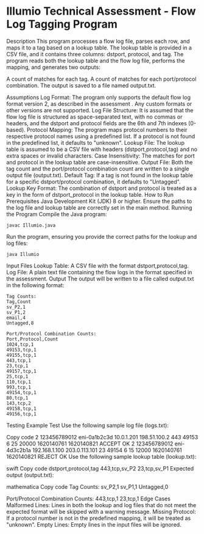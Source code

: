 # Illumio Technical Assessment - Flow Log Tagging Program
Description
This program processes a flow log file, parses each row, and maps it to a tag based on a lookup table. The lookup table is provided in a CSV file, and it contains three columns: dstport, protocol, and tag. The program reads both the lookup table and the flow log file, performs the mapping, and generates two outputs:

A count of matches for each tag.
A count of matches for each port/protocol combination.
The output is saved to a file named output.txt.

Assumptions
Log Format: The program only supports the default flow log format version 2, as described in the assessment . Any custom formats or other versions are not supported.
Log File Structure: It is assumed that the flow log file is structured as space-separated text, with no commas or headers, and the dstport and protocol fields are the 6th and 7th indexes (0-based).
Protocol Mapping: The program maps protocol numbers to their respective protocol names using a predefined list. If a protocol is not found in the predefined list, it defaults to "unknown".
Lookup File: The lookup table is assumed to be a CSV file with headers (dstport,protocol,tag) and no extra spaces or invalid characters.
Case Insensitivity: The matches for port and protocol in the lookup table are case-insensitive.
Output File: Both the tag count and the port/protocol combination count are written to a single output file (output.txt).
Default Tag: If a tag is not found in the lookup table for a specific dstport/protocol combination, it defaults to "Untagged".
Lookup Key Format: The combination of dstport and protocol is treated as a key in the form of dstport_protocol in the lookup table.
How to Run
Prerequisites
Java Development Kit (JDK) 8 or higher.
Ensure the paths to the log file and lookup table are correctly set in the main method.
Running the Program
Compile the Java program:

```
javac Illumio.java
```
Run the program, ensuring you provide the correct paths for the lookup and log files:

```
java Illumio
```
Input Files
Lookup Table: A CSV file with the format dstport,protocol,tag.
Log File: A plain text file containing the flow logs in the format specified in the assessment.
Output
The output will be written to a file called output.txt in the following format:

```
Tag Counts:
Tag,Count
sv_P2,1
sv_P1,2
email,4
Untagged,8

Port/Protocol Combination Counts:
Port,Protocol,Count
1024,tcp,1
49153,tcp,1
49155,tcp,1
443,tcp,1
23,tcp,1
49157,tcp,1
25,tcp,1
110,tcp,1
993,tcp,1
49154,tcp,1
80,tcp,1
143,tcp,2
49158,tcp,1
49156,tcp,1
```

Testing
Example Test
Use the following sample log file (logs.txt):

Copy code
2 123456789012 eni-0a1b2c3d 10.0.1.201 198.51.100.2 443 49153 6 25 20000 1620140761 1620140821 ACCEPT OK
2 123456789012 eni-4d3c2b1a 192.168.1.100 203.0.113.101 23 49154 6 15 12000 1620140761 1620140821 REJECT OK
Use the following sample lookup table (lookup.txt):

swift
Copy code
dstport,protocol,tag
443,tcp,sv_P2
23,tcp,sv_P1
Expected output (output.txt):

mathematica
Copy code
Tag Counts:
sv_P2,1
sv_P1,1
Untagged,0

Port/Protocol Combination Counts:
443,tcp,1
23,tcp,1
Edge Cases
Malformed Lines: Lines in both the lookup and log files that do not meet the expected format will be skipped with a warning message.
Missing Protocol: If a protocol number is not in the predefined mapping, it will be treated as "unknown".
Empty Lines: Empty lines in the input files will be ignored.